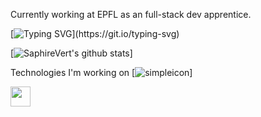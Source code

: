 Currently working at EPFL as an full-stack dev apprentice.

<!--
**SaphireVert/saphirevert** is a ✨ _special_ ✨ repository because its `README.md` (this file) appears on your GitHub profile.

Here are some ideas to get you started:

- 🔭 I’m currently working on ...
- 🌱 I’m currently learning ...
- 👯 I’m looking to collaborate on ...
- 🤔 I’m looking for help with ...
- 💬 Ask me about ...
- 📫 How to reach me: ...
- 😄 Pronouns: ...
- ⚡ Fun fact: ...
-->

[![Typing SVG](https://readme-typing-svg.herokuapp.com/?duration=3000&ccolor=66F73A&lines=✨+Hello+everyone!+✨;Welcome+to+my+github+readme!)](https://git.io/typing-svg)

[![SaphireVert's github stats](https://github-readme-stats.vercel.app/api?username=saphirevert)]


Technologies I'm working on
[![simpleicon]("https://cdn.jsdelivr.net/npm/simple-icons@v6/icons/simpleicons.svg")]

<!--START_SECTION:waka-->


<img height="32" width="32" src="https://cdn.jsdelivr.net/npm/simple-icons@6.19.0/icons/adafruit.svg"/>

<!--END_SECTION:waka-->
